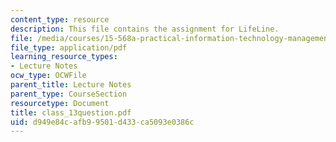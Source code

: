 ```yaml
---
content_type: resource
description: This file contains the assignment for LifeLine.
file: /media/courses/15-568a-practical-information-technology-management-spring-2005/d949e84cafb99501d433ca5093e0386c_class_13question.pdf
file_type: application/pdf
learning_resource_types:
- Lecture Notes
ocw_type: OCWFile
parent_title: Lecture Notes
parent_type: CourseSection
resourcetype: Document
title: class_13question.pdf
uid: d949e84c-afb9-9501-d433-ca5093e0386c
---
```

